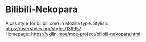 # Bilibili-Nekopara
A css style for bilibili.com in Mozilla type. Stylish: https://userstyles.org/styles/136957  
Homepage: https://ykilin.moe/moe-project/bilibili-nekopara.html
